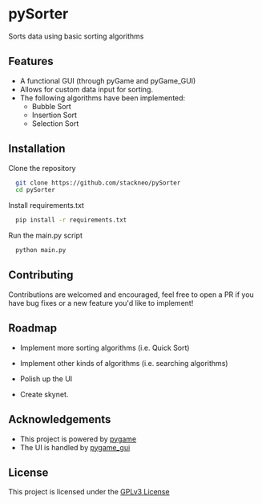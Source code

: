 # pySorter
Sorts data using basic sorting algorithms

## Features

- A functional GUI (through pyGame and pyGame_GUI)
- Allows for custom data input for sorting.
- The following algorithms have been implemented:
    - Bubble Sort
    - Insertion Sort
    - Selection Sort


## Installation

Clone the repository

```bash
  git clone https://github.com/stackneo/pySorter
  cd pySorter
```

Install requirements.txt

```bash
  pip install -r requirements.txt
```

Run the main.py script
```bash
  python main.py
```


## Contributing

Contributions are welcomed and encouraged, feel free to open a PR if you have bug fixes or a new feature you'd like to implement!


## Roadmap

- Implement more sorting algorithms (i.e. Quick Sort)

- Implement other kinds of algorithms (i.e. searching algorithms)

- Polish up the UI

- Create skynet.


## Acknowledgements

 - This project is powered by [pygame](https://github.com/pygame/pygame)
 - The UI is handled by [pygame_gui](https://github.com/MyreMylar/pygame_gui)



## License

This project is licensed under the [GPLv3 License](https://choosealicense.com/licenses/gpl-3.0/)

